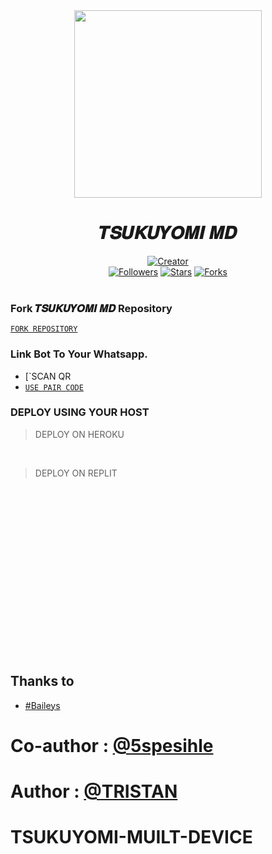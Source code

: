 <div align="center" class= "main"> 
  <img src="https://files.catbox.moe/qf4ipv.jpg" width="300" height="300"/>
  <h1>𝑻𝑺𝑼𝑲𝑼𝒀𝑶𝑴𝑰 𝑴𝑫</h1>

<a href="https://github.com/Tristan7122"><img title="Creator" src="https://img.shields.io/badge/Creator-Tristan,5pesihle-red.svg?style=for-the-badge&logo=github"></a>
<br>
<a href="https://github.com/Tristan7122?tab=followers"><img title="Followers" src="https://img.shields.io/github/followers/Tristan7122?color=green&style=flat-square"></a>
<a href="https://github.com/Tristan7122/TSUKUYOMI-MUILT-DEVICE/stargazers/"><img title="Stars" src="https://img.shields.io/github/stars/Tristan7122/TSUKUYOMI-MUILT-DEVICE?color=white&style=flat-square"></a>
<a href="https://github.com/Tristan7122/TSUKUYOMI-MUILT-DEVICE/network/members"><img title="Forks" src="https://img.shields.io/github/forks/Tristan7122/TSUKUYOMI-MUILT-DEVICE?color=yellow&style=flat-square"></a>
<br><br>
</div>
<div align= "left">

  ### Fork 𝑻𝑺𝑼𝑲𝑼𝒀𝑶𝑴𝑰 𝑴𝑫 Repository
  [`FORK REPOSITORY`](https://github.com/Tristan7122/TSUKUYOMI-MUILT-DEVICE/fork)

  ### Link Bot To Your Whatsapp.
  
 * [`SCAN QR 
 * [`USE PAIR CODE`](#)

 
  ### DEPLOY USING YOUR HOST
  
> DEPLOY ON HEROKU<br>


      

  <br>
  
> DEPLOY ON REPLIT<br>


<br><br><br>

</div>

<br><br><br><br><br><br><br><br><br><br><br><br>
## Thanks to
- [#Baileys](https://github.com/WhiskeySockets/Baileys)<br>
# Co-author : [@5spesihle](https://github.com/LordeVraps) 
# Author : [@TRISTAN](https://github.com/Tristan7122)

# TSUKUYOMI-MUILT-DEVICE
